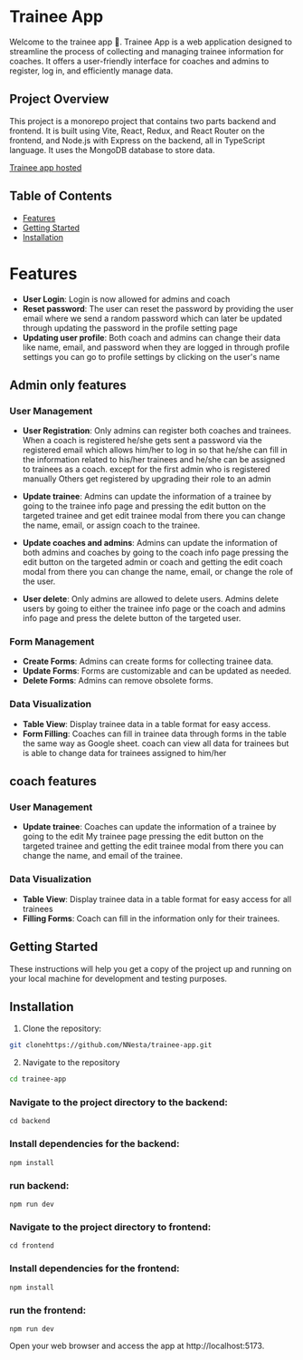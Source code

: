 # Trainee App

Welcome to the trainee app 🤗. Trainee App is a web application designed to streamline the process of collecting and managing trainee information for coaches. It offers a user-friendly interface for coaches and admins to register, log in, and efficiently manage data.

## Project Overview

This project is a monorepo project that contains two parts backend and frontend. It is built using Vite, React, Redux, and React Router on the frontend, and Node.js with Express on the backend, all in TypeScript language. It uses the MongoDB database to store data.

[Trainee app hosted](https://trainee-app.vercel.app/)

## Table of Contents

- [Features](#features)
- [Getting Started](#getting-started)
- [Installation](#installation)

# Features

- **User Login**: Login is now allowed for admins and coach
- **Reset password**: The user can reset the password by providing the user email where we send a random password which can later be updated through updating the password in the profile setting page
- **Updating user profile**: Both coach and admins can change their data like name, email, and password when they are logged in through profile settings you can go to profile settings by clicking on the user's name

## Admin only features

### User Management

- **User Registration**: Only admins can register both coaches and trainees. When a coach is registered he/she gets sent a password via the registered email which allows him/her to log in so that he/she can fill in the information related to his/her trainees and he/she can be assigned to trainees as a coach. except for the first admin who is registered manually Others get registered by upgrading their role to an admin

- **Update trainee**: Admins can update the information of a trainee by going to the trainee info page and pressing the edit button on the targeted trainee and get edit trainee modal from there you can change the name, email, or assign coach to the trainee.
- **Update coaches and admins**: Admins can update the information of both admins and coaches by going to the coach info page pressing the edit button on the targeted admin or coach and getting the edit coach modal from there you can change the name, email, or change the role of the user.
- **User delete**: Only admins are allowed to delete users. Admins delete users by going to either the trainee info page or the coach and admins info page and press the delete button of the targeted user.

### Form Management

- **Create Forms**: Admins can create forms for collecting trainee data.
- **Update Forms**: Forms are customizable and can be updated as needed.
- **Delete Forms**: Admins can remove obsolete forms.

### Data Visualization

- **Table View**: Display trainee data in a table format for easy access.
- **Form Filling**: Coaches can fill in trainee data through forms in the table the same way as Google sheet. coach can view all data for trainees but is able to change data for trainees assigned to him/her

## coach features

### User Management

- **Update trainee**: Coaches can update the information of a trainee by going to the edit My trainee page pressing the edit button on the targeted trainee and getting the edit trainee modal from there you can change the name, and email of the trainee.

### Data Visualization

- **Table View**: Display trainee data in a table format for easy access for all trainees
- **Filling Forms**: Coach can fill in the information only for their trainees.

## Getting Started

These instructions will help you get a copy of the project up and running on your local machine for development and testing purposes.

## Installation

1. Clone the repository:

```bash
git clonehttps://github.com/NNesta/trainee-app.git
```

2. Navigate to the repository

```bash
cd trainee-app
```

### Navigate to the project directory to the backend:

```shell
cd backend
```

### Install dependencies for the backend:

```shell
npm install
```

### run backend:

```shell
npm run dev
```

### Navigate to the project directory to frontend:

```shell
cd frontend
```

### Install dependencies for the frontend:

```shell
npm install
```

### run the frontend:

```shell
npm run dev
```

Open your web browser and access the app at http://localhost:5173.
